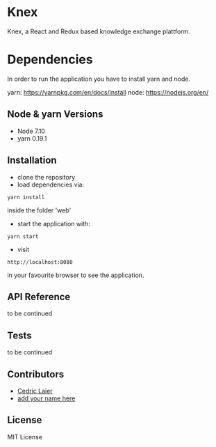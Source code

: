 # Knex

Knex, a React and Redux based knowledge exchange plattform.

# Dependencies

In order to run the application you have to install yarn and node.

yarn: https://yarnpkg.com/en/docs/install
node: https://nodejs.org/en/

## Node & yarn Versions
- Node 7.10
- yarn 0.19.1

## Installation
- clone the repository
- load dependencies via:

```
yarn install
```
inside the folder 'web'


- start the application with:
```
yarn start
```

- visit
```
http://localhost:8080
```
in your favourite browser to see the application.

## API Reference
to be continued

## Tests
to be continued

## Contributors
- [Cedric Laier](https://github.com/Rintel)
- [add your name here](https://github.com)

## License
MIT License

